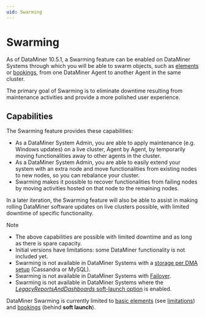 ```yaml
---
uid: Swarming
---
```


# Swarming

As of DataMiner 10.5.1, a Swarming feature can be enabled on DataMiner Systems through which you will be able to swarm objects, such as [elements](xref:SwarmingElements) or [bookings](xref:SwarmingBookings), from one DataMiner Agent to another Agent in the same cluster.

The primary goal of Swarming is to eliminate downtime resulting from maintenance activities and provide a more polished user experience.

## Capabilities

The Swarming feature provides these capabilities:

- As a DataMiner System Admin, you are able to apply maintenance (e.g. Windows updates) on a live cluster, Agent by Agent, by temporarily moving functionalities away to other agents in the cluster.
- As a DataMiner System Admin, you are able to easily extend your system with an extra node and move functionalities from existing nodes to new nodes, so you can rebalance your cluster.
- Swarming makes it possible to recover functionalities from failing nodes by moving activities hosted on that node to the remaining nodes.

In a later iteration, the Swarming feature will also be able to assist in making rolling DataMiner software updates on live clusters possible, with limited downtime of specific functionality.

> [!NOTE]
>
> - The above capabilities are possible with limited downtime and as long as there is spare capacity. 
> - Initial versions have limitations: some DataMiner functionality is not included yet.
> - Swarming is not available in DataMiner Systems with a [storage per DMA setup](xref:Configuring_storage_per_DMA) (Cassandra or MySQL).
> - Swarming is not available in DataMiner Systems with [Failover](xref:About_DMA_Failover).
> - Swarming is not available in DataMiner Systems where the [*LegacyReportsAndDashboards* soft-launch option](xref:Overview_of_Soft_Launch_Options#legacyreportsanddashboards) is enabled.

DataMiner Swarming is currently limited to [basic elements](xref:SwarmingElements) (see [limitations](xref:SwarmingEnable#support)) and [bookings](xref:SwarmingBookings) (behind **soft launch**).
